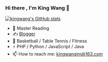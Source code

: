 ### Hi there , I'm King Wang 👋

[![kingwang's GitHub stats](https://github-readme-stats.vercel.app/api?username=kingwangim&theme=synthwave&count_private=true)](https://github.com/anuraghazra/github-readme-stats)

- 🍻 Master Reading
- ✍️ [Blogger](https://kingwangim.github.io/)
- 🏃 Basketball / Table Tennis / Fitness
- ⚡ PHP / Python / JavaScript / Java
- 📫 How to reach me: kingwangim@163.com 


